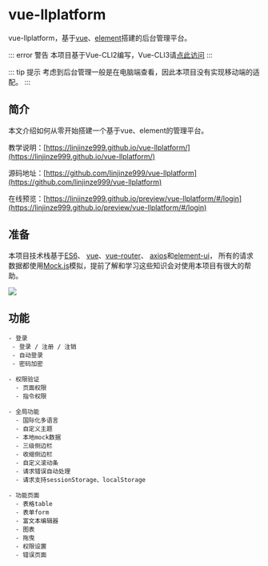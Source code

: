 # vue-llplatform

vue-llplatform，基于[vue](https://cn.vuejs.org/)、[element](http://element-cn.eleme.io/#/zh-CN)搭建的后台管理平台。

::: error 警告
本项目基于Vue-CLI2编写，Vue-CLI3请[点此访问](https://linjinze999.github.io/vue-llplatform-v2/)
:::

::: tip 提示
考虑到后台管理一般是在电脑端查看，因此本项目没有实现移动端的适配。
:::

## 简介
本文介绍如何从零开始搭建一个基于vue、element的管理平台。

教学说明：[https://linjinze999.github.io/vue-llplatform/](https://linjinze999.github.io/vue-llplatform/)

源码地址：[https://github.com/linjinze999/vue-llplatform](https://github.com/linjinze999/vue-llplatform)

在线预览：[https://linjinze999.github.io/preview/vue-llplatform/#/login](https://linjinze999.github.io/preview/vue-llplatform/#/login)

## 准备
本项目技术栈基于[ES6](http://es6.ruanyifeng.com/)、
[vue](https://cn.vuejs.org/index.html)、[vue-router](https://router.vuejs.org/zh-cn/)、
[axios](https://github.com/axios/axios)和[element-ui](http://element-cn.eleme.io/#/zh-CN/)，
所有的请求数据都使用[Mock.js](http://mockjs.com/)模拟，提前了解和学习这些知识会对使用本项目有很大的帮助。

<img src="/assets/img/vue-llplatform/llplatform-demo.png"/>

## 功能
```
- 登录
 - 登录 / 注册 / 注销
 - 自动登录
 - 密码加密

- 权限验证
  - 页面权限
  - 指令权限

- 全局功能
  - 国际化多语言
  - 自定义主题
  - 本地mock数据
  - 三级侧边栏
  - 收缩侧边栏
  - 自定义滚动条
  - 请求错误自动处理
  - 请求支持sessionStorage、localStorage

- 功能页面
  - 表格table
  - 表单form
  - 富文本编辑器
  - 图表
  - 拖曳
  - 权限设置
  - 错误页面

```

